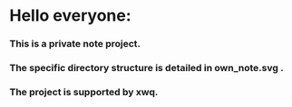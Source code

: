 # Hello everyone:

### This is a private note project.

### The specific directory structure is detailed in own_note.svg .

### The project is supported by xwq.


